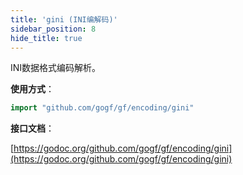 ```yaml
---
title: 'gini (INI编解码)'
sidebar_position: 8
hide_title: true
---
```


INI数据格式编码解析。

**使用方式**：

```go
import "github.com/gogf/gf/encoding/gini"

```

**接口文档**：

[https://godoc.org/github.com/gogf/gf/encoding/gini](https://godoc.org/github.com/gogf/gf/encoding/gini)